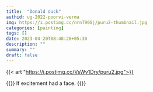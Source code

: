 ```yaml
---
title:  "Donald duck"
authid: ug-2022-poorvi-verma
img: https://i.postimg.cc/nrnT90Gj/puru2-thumbnail.jpg
categories: [painting]
tags: []
date: 2023-04-20T08:48:28+05:30
description: ""
summary: ""
draft: false
---
```


{{< art "https://i.postimg.cc/VsWv1Dry/puru2.jpg">}}

{{<quote>}}
If excitement had a face.
{{</quote>}}